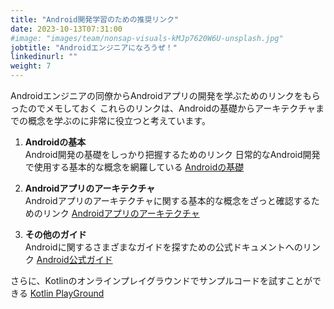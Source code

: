 ```yaml
---
title: "Android開発学習のための推奨リンク"
date: 2023-10-13T07:31:00
#image: "images/team/nonsap-visuals-kMJp7620W6U-unsplash.jpg"
jobtitle: "Androidエンジニアになろうぜ！"
linkedinurl: ""
weight: 7
---
```



Androidエンジニアの同僚からAndroidアプリの開発を学ぶためのリンクをもらったのでメモしておく
これらのリンクは、Androidの基礎からアーキテクチャまでの概念を学ぶのに非常に役立つと考えています。

1. **Androidの基本**  
   Android開発の基礎をしっかり把握するためのリンク
   日常的なAndroid開発で使用する基本的な概念を網羅している
   [Androidの基礎](https://developer.android.com/guide/components/fundamentals?hl=ja)

2. **Androidアプリのアーキテクチャ**  
   Androidアプリのアーキテクチャに関する基本的な概念をざっと確認するためのリンク
   [Androidアプリのアーキテクチャ](https://developer.android.com/topic/architecture?hl=ja)

3. **その他のガイド**  
   Androidに関するさまざまなガイドを探すための公式ドキュメントへのリンク
   [Android公式ガイド](https://developer.android.com/guide?hl=ja)

さらに、Kotlinのオンラインプレイグラウンドでサンプルコードを試すことができる
[Kotlin PlayGround](https://play.kotlinlang.org/)

